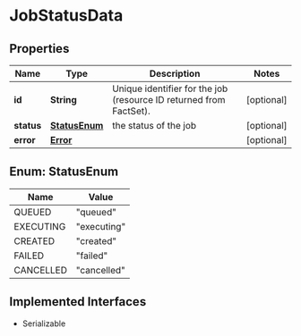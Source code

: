 

# JobStatusData


## Properties

Name | Type | Description | Notes
------------ | ------------- | ------------- | -------------
**id** | **String** | Unique identifier for the job (resource ID returned from FactSet). |  [optional]
**status** | [**StatusEnum**](#StatusEnum) | the status of the job |  [optional]
**error** | [**Error**](Error.md) |  |  [optional]



## Enum: StatusEnum

Name | Value
---- | -----
QUEUED | &quot;queued&quot;
EXECUTING | &quot;executing&quot;
CREATED | &quot;created&quot;
FAILED | &quot;failed&quot;
CANCELLED | &quot;cancelled&quot;


## Implemented Interfaces

* Serializable


